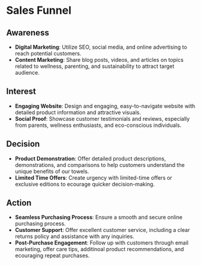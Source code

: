 # Sales Funnel
## Awareness
- **Digital Marketing**: Utilize SEO, social media, and online advertising to reach potential customers.
- **Content Marketing**: Share blog posts, videos, and articles on topics related to wellness, parenting, and sustainability to attract target audience.

## Interest
- **Engaging Website**: Design and engaging, easy-to-navigate website with detailed product information and attractive visuals.
-  **Social Proof**: Showcase customer testimonials and reviews, especially from parents, wellness enthusiasts, and eco-conscious individuals.

## Decision
- **Product Demonstration**: Offer detailed product descriptions, demonstrations, and comparisons to help customers understand the unique benefits of our towels.
- **Limited Time Offers**: Create urgency with limited-time offers or exclusive editions to ecourage quicker decision-making.

## Action
- **Seamless Purchasing Process**: Ensure a smooth and secure online purchasing process.
- **Customer Support**: Offer excellent customer service, including a clear returns policy and assistance with any inquiries.
- **Post-Purchase Engagement**: Follow up with customers through email marketing, offer care tips, additinoal product recommendations, and ecouraging repeat purchases.